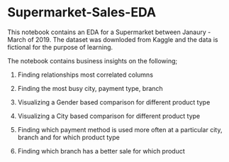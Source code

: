 # Supermarket-Sales-EDA

This notebook contains an EDA for a Supermarket between Janaury - March of 2019. The dataset was downloded from Kaggle and the data is fictional for the purpose of learning.

The notebook contains business insights on the following;

1. Finding relationships most correlated columns

2. Finding the most busy city, payment type, branch

3. Visualizing a Gender based comparison for different product type

4. Visualizing a City based comparison for different product type

5. Finding which payment method is used more often at a particular city, branch and for which product type

6. Finding which branch has a better sale for which product
